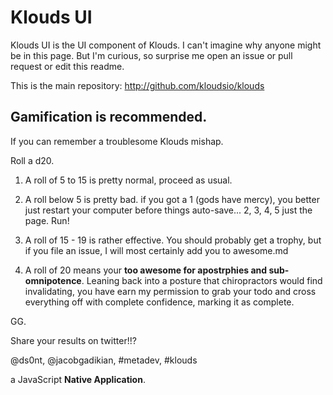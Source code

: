# Klouds UI

Klouds UI is the UI component of Klouds. I can't imagine why anyone might be in this page. But I'm curious, so surprise me open an issue or pull request or edit this readme.

This is the main repository: http://github.com/kloudsio/klouds


## Gamification is recommended.

If you can remember a troublesome Klouds mishap.

Roll a d20.

1. A roll of 5 to 15 is pretty normal, proceed as usual.

2. A roll below 5 is pretty bad. if you got a 1 (gods have mercy), you better just restart your computer before things auto-save... 2, 3, 4, 5 just the page. Run!

3. A roll of 15 - 19 is rather effective. You should probably get a trophy, but if you file an issue, I will most certainly add you to awesome.md

4. A roll of 20 means your **too awesome for apostrphies and sub-omnipotence**. Leaning back into a posture that chiropractors would find invalidating, you have earn my permission to grab your todo and cross everything off with complete confidence, marking it as complete.

GG.

Share your results on twitter!!?

@ds0nt, @jacobgadikian, #metadev, #klouds



a JavaScript **Native Application**.
